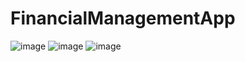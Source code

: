 # FinancialManagementApp
![image](https://github.com/TankistPro/FinancialManagementApp/assets/58086757/f80ab6f4-a177-4969-a35a-a364257b8293)
![image](https://github.com/TankistPro/FinancialManagementApp/assets/58086757/97cb84f3-5cd2-4862-a15e-cf863162acc5)
![image](https://github.com/TankistPro/FinancialManagementApp/assets/58086757/6741d9f2-fe95-4059-b944-46fc4dac6b34)

